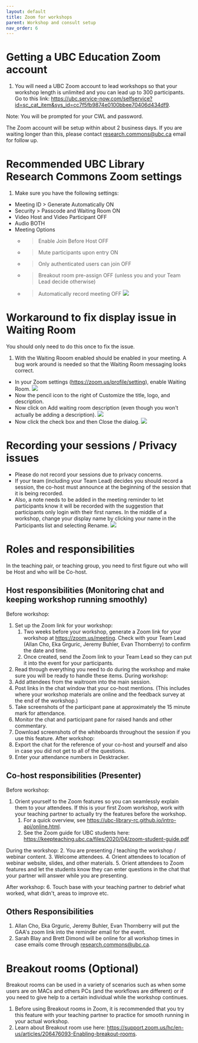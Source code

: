 ```yaml
---
layout: default
title: Zoom for workshops
parent: Workshop and consult setup
nav_order: 6
---
```

# Getting a UBC Education Zoom account
1. You will need a UBC Zoom account to lead workshops so that your workshop length is unlimited and you can lead up to 300 participants. Go to this link:
<a href="https://ubc.service-now.com/selfservice?id=sc_cat_item&sys_id=cc7f5fb9874e0100bbee70406d434df9" target="_blank">https://ubc.service-now.com/selfservice?id=sc_cat_item&sys_id=cc7f5fb9874e0100bbee70406d434df9</a>.     

Note: You will be prompted for your CWL and password.    

The Zoom account will be setup within about 2 business days. If you are waiting longer than this, please contact [research.commons@ubc.ca](mailto:research.commons@ubc.ca) email for follow up.    

# Recommended UBC Library Research Commons Zoom settings
1. Make sure you have the following settings:
  * Meeting ID > Generate Automatically ON
  * Security > Passcode and Waiting Room ON 
  * Video Host and Video Participant OFF
  * Audio BOTH
  * Meeting Options 
    * > Enable Join Before Host OFF
    * > Mute participants upon entry ON
    * > Only authenticated users can join OFF
    * > Breakout room pre-assign OFF (unless you and your Team Lead decide otherwise)
    * > Automatically record meeting OFF
![](../../assets/images/recommendedsettingswithpasscode.jpg)   

# Workaround to fix display issue in Waiting Room
You should only need to do this once to fix the issue. 
1. With the Waiting Rooom enabled should be enabled in your meeting. A bug work around is needed so that the Waiting Room messaging looks correct.
  * In your Zoom settings (<a href="https://zoom.us/profile/setting" target="_blank">https://zoom.us/profile/setting</a>), enable Waiting Room. 
![](../../assets/images/waitingroomenabled.png)
  * Now the pencil icon to the right of Customize the title, logo, and description.
  * Now click on Add waiting room description (even though you won't actually be adding a description).
![](../../assets/images/Addingwaitingroomdescription3.png)
  * Now click the check box and then Close the dialog.
![](../../assets/images/checkmark4donothing.png)  

# Recording your sessions / Privacy issues
  * Please do not record your sessions due to privacy concerns.
  * If your team (including your Team Lead) decides you should record a session, the co-host must announce at the beginning of the session that it is being recorded. 
  * Also, a note needs to be added in the meeting reminder to let participants know it will be recorded with the suggestion that participants only login with their first names. In the middle of a workshop, change your display name by clicking your name in the Participants list and selecting Rename.
  ![](../../assets/images/rightclickparticipantname.png)
  

# Roles and responsibilities
In the teaching pair, or teaching group, you need to first figure out who will be Host and who will be Co-host. 

## Host responsibilities (Monitoring chat and keeping workshop running smoothly)
Before workshop:
1. Set up the Zoom link for your workshop:
   1. Two weeks before your workshop, generate a Zoom link for your workshop at <a href="https://zoom.us/meeting" target="_blank">https://zoom.us/meeting</a>. Check with your Team Lead (Allan Cho, Eka Grguric, Jeremy Buhler, Evan Thornberry) to confirm the date and time.<br/>
   2. Once created, send the Zoom link to your Team Lead so they can put it into the event for your participants.
2. Read through everything you need to do during the workshop and make sure you will be ready to handle these items.
During workshop:
3. Add attendees from the waitroom into the main session.
4. Post links in the chat window that your co-host mentions. (This includes where your workshop materials are online and the feedback survey at the end of the workshop.)
5. Take screenshots of the participant pane at approximately the 15 minute mark for attendance. 
6. Monitor the chat and participant pane for raised hands and other commentary.
7. Download screenshots of the whiteboards throughout the session if you use this feature.
After workshop:
8. Export the chat for the reference of your co-host and yourself and also in case you did not get to all of the questions.
9. Enter your attendance numbers in Desktracker.


## Co-host responsibilities (Presenter)
Before workshop:
1. Orient yourself to the Zoom features so you can seamlessly explain them to your attendees. If this is your first Zoom workshop, work with your teaching partner to actually try the features before the workshop.  
   1. For a quick overview, see <a href="https://ubc-library-rc.github.io/intro-api/online.html" target="_blank">https://ubc-library-rc.github.io/intro-api/online.html</a>. 
   2. See the Zoom guide for UBC students here:  <a href="https://keepteaching.ubc.ca/files/2020/04/zoom-student-guide.pdf" target="_blank">https://keepteaching.ubc.ca/files/2020/04/zoom-student-guide.pdf</a>    
   
During the workshop:
2. You are presenting / teaching the workshop / webinar content. 
3. Welcome attendees.
4. Orient attendees to location of webinar website, slides, and other materials.
5. Orient attendees to Zoom features and let the students know they can enter questions in the chat that your partner will answer while you are presenting.    

After workshop:
6. Touch base with your teaching partner to debrief what worked, what didn't, areas to improve etc.



## Others Responsibilities
1. Allan Cho, Eka Grguric, Jeremy Buhler, Evan Thornberry will put the GAA's zoom link into the reminder email for the event.
2. Sarah Blay and Brett Dimond will be online for all workshop times in case emails come through [research.commons@ubc.ca](mailto:research.commons@ubc.ca).

# Breakout rooms (Optional)
Breakout rooms can be used in a variety of scenarios such as when some users are on MACs and others PCs (and the workflows are different) or if you need to give help to a certain individual while the workshop continues.
1. Before using Breakout rooms in Zoom, it is recommended that you try this feature with your teaching partner to practice for smooth running in your actual workshop.
2. Learn about Breakout room use here: <a href="https://support.zoom.us/hc/en-us/articles/206476093-Enabling-breakout-rooms" target="_blank">https://support.zoom.us/hc/en-us/articles/206476093-Enabling-breakout-rooms</a>.

